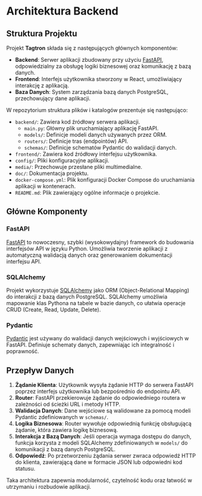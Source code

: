 # Architektura Backend

## Struktura Projektu

Projekt **Tagtron** składa się z następujących głównych komponentów:

- **Backend**: Serwer aplikacji zbudowany przy użyciu [FastAPI](https://fastapi.tiangolo.com/), odpowiedzialny za obsługę logiki biznesowej oraz komunikację z bazą danych.
- **Frontend**: Interfejs użytkownika stworzony w React, umożliwiający interakcję z aplikacją.
- **Baza Danych**: System zarządzania bazą danych PostgreSQL, przechowujący dane aplikacji.

W repozytorium struktura plików i katalogów prezentuje się następująco:

- `backend/`: Zawiera kod źródłowy serwera aplikacji.
  - `main.py`: Główny plik uruchamiający aplikację FastAPI.
  - `models/`: Definicje modeli danych używanych przez ORM.
  - `routers/`: Definicje tras (endpointów) API.
  - `schemas/`: Definicje schematów Pydantic do walidacji danych.
- `frontend/`: Zawiera kod źródłowy interfejsu użytkownika.
- `config/`: Pliki konfiguracyjne aplikacji.
- `media/`: Przechowuje przesłane pliki multimedialne.
- `doc/`: Dokumentacja projektu.
- `docker-compose.yml`: Plik konfiguracji Docker Compose do uruchamiania aplikacji w kontenerach.
- `README.md`: Plik zawierający ogólne informacje o projekcie.

## Główne Komponenty

### FastAPI

[FastAPI](https://fastapi.tiangolo.com/) to nowoczesny, szybki (wysokowydajny) framework do budowania interfejsów API w języku Python. Umożliwia tworzenie aplikacji z automatyczną walidacją danych oraz generowaniem dokumentacji interfejsu API.

### SQLAlchemy

Projekt wykorzystuje [SQLAlchemy](https://www.sqlalchemy.org/) jako ORM (Object-Relational Mapping) do interakcji z bazą danych PostgreSQL. SQLAlchemy umożliwia mapowanie klas Pythona na tabele w bazie danych, co ułatwia operacje CRUD (Create, Read, Update, Delete).

### Pydantic

[Pydantic](https://pydantic-docs.helpmanual.io/) jest używany do walidacji danych wejściowych i wyjściowych w FastAPI. Definiuje schematy danych, zapewniając ich integralność i poprawność.

## Przepływ Danych

1. **Żądanie Klienta**: Użytkownik wysyła żądanie HTTP do serwera FastAPI poprzez interfejs użytkownika lub bezpośrednio do endpointu API.
2. **Router**: FastAPI przekierowuje żądanie do odpowiedniego routera w zależności od ścieżki URL i metody HTTP.
3. **Walidacja Danych**: Dane wejściowe są walidowane za pomocą modeli Pydantic zdefiniowanych w `schemas/`.
4. **Logika Biznesowa**: Router wywołuje odpowiednią funkcję obsługującą żądanie, która zawiera logikę biznesową.
5. **Interakcja z Bazą Danych**: Jeśli operacja wymaga dostępu do danych, funkcja korzysta z modeli SQLAlchemy zdefiniowanych w `models/` do komunikacji z bazą danych PostgreSQL.
6. **Odpowiedź**: Po przetworzeniu żądania serwer zwraca odpowiedź HTTP do klienta, zawierającą dane w formacie JSON lub odpowiedni kod statusu.

Taka architektura zapewnia modularność, czytelność kodu oraz łatwość w utrzymaniu i rozbudowie aplikacji.
